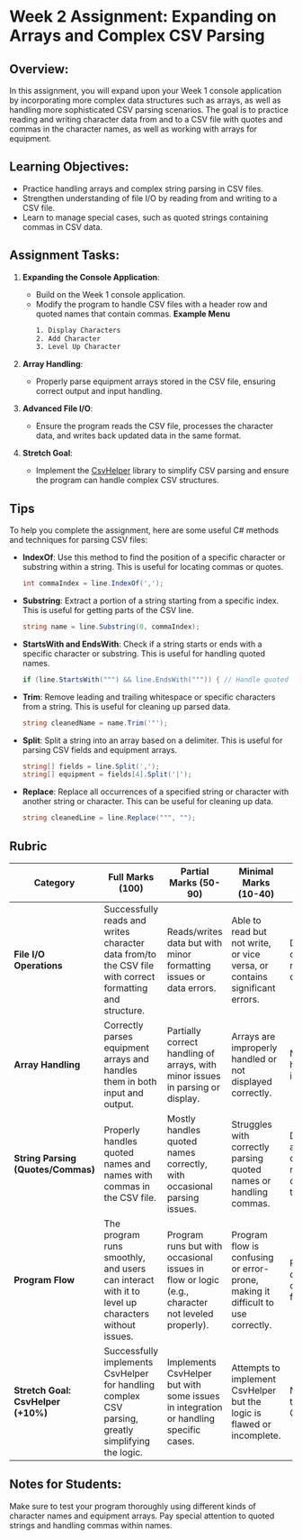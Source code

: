 # Week 2 Assignment: Expanding on Arrays and Complex CSV Parsing

## Overview:
In this assignment, you will expand upon your Week 1 console application by incorporating more complex data structures such as arrays, as well as handling more sophisticated CSV parsing scenarios. The goal is to practice reading and writing character data from and to a CSV file with quotes and commas in the character names, as well as working with arrays for equipment.

## Learning Objectives:
- Practice handling arrays and complex string parsing in CSV files.
- Strengthen understanding of file I/O by reading from and writing to a CSV file.
- Learn to manage special cases, such as quoted strings containing commas in CSV data.

## Assignment Tasks:
1. **Expanding the Console Application**:
   - Build on the Week 1 console application.
   - Modify the program to handle CSV files with a header row and quoted names that contain commas.
    **Example Menu**
        ```bash
        1. Display Characters
        2. Add Character
        3. Level Up Character
        ```

2. **Array Handling**:
   - Properly parse equipment arrays stored in the CSV file, ensuring correct output and input handling.

3. **Advanced File I/O**:
   - Ensure the program reads the CSV file, processes the character data, and writes back updated data in the same format.

4. **Stretch Goal**:
   - Implement the [CsvHelper](https://joshclose.github.io/CsvHelper/) library to simplify CSV parsing and ensure the program can handle complex CSV structures.

## Tips
To help you complete the assignment, here are some useful C# methods and techniques for parsing CSV files:
- **IndexOf**: Use this method to find the position of a specific character or substring within a string. This is useful for locating commas or quotes.
    ```csharp
    int commaIndex = line.IndexOf(',');
    ```
- **Substring**: Extract a portion of a string starting from a specific index. This is useful for getting parts of the CSV line.
    ```csharp
    string name = line.Substring(0, commaIndex);
    ```
- **StartsWith and EndsWith**: Check if a string starts or ends with a specific character or substring. This is useful for handling quoted names.
    ```csharp
    if (line.StartsWith(""") && line.EndsWith(""")) { // Handle quoted name }
    ```
- **Trim**: Remove leading and trailing whitespace or specific characters from a string. This is useful for cleaning up parsed data.
    ```csharp
    string cleanedName = name.Trim('"');
    ```
- **Split**: Split a string into an array based on a delimiter. This is useful for parsing CSV fields and equipment arrays.
    ```csharp
    string[] fields = line.Split(','); 
    string[] equipment = fields[4].Split('|');
    ```
- **Replace**: Replace all occurrences of a specified string or character with another string or character. This can be useful for cleaning up data.
    ```csharp
    string cleanedLine = line.Replace(""", "");
    ```

## Rubric

| Category                          | Full Marks (100)              | Partial Marks (50-90)                   | Minimal Marks (10-40)                     | No Marks (0)                           |
|-----------------------------------|------------------------------|---------------------------------------|-----------------------------------------|----------------------------------------|
| **File I/O Operations**           | Successfully reads and writes character data from/to the CSV file with correct formatting and structure. | Reads/writes data but with minor formatting issues or data errors. | Able to read but not write, or vice versa, or contains significant errors. | Does not correctly read or write data. |
| **Array Handling**                | Correctly parses equipment arrays and handles them in both input and output. | Partially correct handling of arrays, with minor issues in parsing or display. | Arrays are improperly handled or not displayed correctly. | No array handling is implemented. |
| **String Parsing (Quotes/Commas)** | Properly handles quoted names and names with commas in the CSV file. | Mostly handles quoted names correctly, with occasional parsing issues. | Struggles with correctly parsing quoted names or handling commas. | Does not account for quoted names or commas in the CSV. |
| **Program Flow**                  | The program runs smoothly, and users can interact with it to level up characters without issues. | Program runs but with occasional issues in flow or logic (e.g., character not leveled properly). | Program flow is confusing or error-prone, making it difficult to use correctly. | Program does not run or crashes frequently. |
| **Stretch Goal: CsvHelper (+10%)**       | Successfully implements CsvHelper for handling complex CSV parsing, greatly simplifying the logic. | Implements CsvHelper but with some issues in integration or handling specific cases. | Attempts to implement CsvHelper but the logic is flawed or incomplete. | No attempt to implement CsvHelper. |

## Notes for Students:
Make sure to test your program thoroughly using different kinds of character names and equipment arrays. Pay special attention to quoted strings and handling commas within names.
